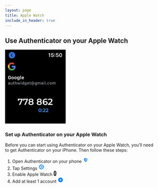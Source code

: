 ```yaml
---
layout: page
title: Apple Watch
include_in_header: true
---
```

## **Use Authenticator on your Apple Watch**

<img src="../assets/watchscreenshot.PNG" width="200">

### Set up Authenticator on your Apple Watch
Before you can start using Authenticator on your Apple Watch, you’ll need to get Authenticator on your iPhone. Then follow these steps:

1. Open Authenticator on your phone <img src="../assets/appicon.png" width="20">
2. Tap Settings <img src="../assets/settings.png" width="20">
3. Enable Apple Watch <img src="../assets/AppleWatch.png" width="10">
4. Add at least 1 account <img src="../assets/plus.png" width="20">

